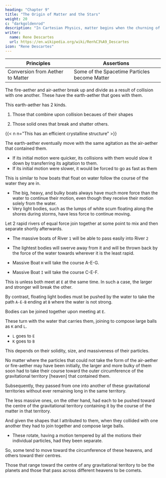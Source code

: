```yaml
---
heading: "Chapter 9"
title: "The Origin of Matter and the Stars"
weight: 20
c: "darkgoldenrod"
description: "In Cartesian Physics, matter begins when the churning of spacetime particles caused some to acquire a low frequency"
writer:
  name: Rene Descartes
  url: https://en.wikipedia.org/wiki/Ren%C3%A9_Descartes
icon: "Rene Descartes"
---
```




Principles | Assertions
--- | ---
Conversion from Aether to Matter | Some of the Spacetime Particles become Matter



The fire-aether and air-aether break up and divide as a result of collision with one another. These have the earth-aether that goes with them. 

This earth-aether has 2 kinds. 

1. Those that combine upon collision becaues of their shapes

<!--  whose shapes were so extended and were sufficiently able to prevent this to such
a degree that, when they collided with one another, it was easier for
several of them to join together, and in this way to become larger rather
than breaking up and becoming smaller;  -->

2. Those solid ones that break and shatter others. 

{{< n n="This has an efficient crystalline structure" >}}

<!-- and those which, having been the
largest and most massive of all from the very start, were well able to break
and shatter the others by striking them, but which were not in turn
broken or shattered themselves.66
 -->

The earth-aether eventually move with the same agitation as the air-aether that contained them. 

- If its initial motion were quicker, its collisions with them would slow it down by transferring its agitation to them. 
- If its initial motion were slower, it would be forced to go as fast as them

 <!-- collisions with them would slow it down by transferring its agitation to them.  -->
<!--  since they would not have been able to avoid pushing it when
it was in their path and they collided with it, in a short time they would
have to transfer part of their agitation to it.  -->


This is similar to how boats that float on water follow the course of the water they are in.

- The big, heavy, and bulky boats always have much more force than the water to continue their motion, even though they receive their motion solely from the water. 
- Very light bodies, such as the lumps of white scum floating along the shores during storms, have less force to continue moving.

Let 2 rapid rivers of equal force join together at some point to mix and then separate shortly afterwards.
- The massive boats of River `1` will be able to pass easily into River `2` 
- The lightest bodies will swerve away from it and will be thrown back by the force of the water towards wherever it is the least rapid.

- Massive Boat `H` will take the course A-E-G. 
- Massive Boat `I` will take the course C-E-F. 

This is unless both meet at `E` at the same time. In such a case, the larger and stronger will break the other.

By contrast, floating light bodies must be pushed by the water to take the path `A-E-B` ending at `B` where the water is not strong.

<!-- since there [at ] it takes a course along a line which is not as close to a straight one. -->

Bodies can be joined together upon meeting at `E`. 

These turn with the water that carries them, joining to compose large balls as `K` and `L`.
- `L` goes to `E`
- `K` goes to `B`

This depends on their solidity, size, and massiveness of their particles.

No matter where the particles that could not take the form of the air-aether or fire-aether may have been initially, the larger and more bulky of them soon had to take their course toward the outer circumference of the gravitational territory [heaven] that contained them.

Subsequently, they passed from one into another of these gravitational territories without ever remaining long in the same territory. 

The less massive ones, on the other hand, had each to be pushed toward the centre of the gravitational territory containing it by the course of the matter in that territory.

And given the shapes that I attributed to them, when they collided with one another they had to join together and compose large balls.
- These rotate, having a motion tempered by all the motions their individual particles, had they been separate.

So, some tend to move toward the circumference of these heavens, and others toward their centres.

Those that range toward the centre of any gravitational territory to be the planets and those that pass
across different heavens to be comets.




<!-- ## The Earth Aether -->

<!-- The parts of the aethers are very diverse. Most of them take the form of the fire-aether or the air-aether through breaking and dividing by collision with one another. -->

<!-- The aether that became the earth-aether had 2 kinds:

1. Those which had shapes so large and impeding that they joined with the particles that they collided with.

This allowed them to become larger instead of breaking up. 

2. Those which began as the most massive that they could shatter the others but not be shattered themselves.

Whether these two were initially agitated or not, they afterwards had to move with the same agitation as the air-aether that contained them.

- If they were moving faster than the air-aether, then they would necessarily push it upon colliding with it. 

In a short time, they had to transfer to the air-aether their agitation. 

- If they were not moving, they were surrounded everywhere by the air-aether. 

They necessarily had to follow the air-aether, just as boats follow the water they are in.


## Quantum Tunneling and Star Formation

Massive and solid bodies that float on water always have much more force than the water. 

This allows them to continue their motion, even though they get their motion from the water alone. An example are the largest and most heavily-laden boats. 

By contrast, the very light floating bodies, like those lumps of white scum floating along the shores during storms, have less force to continue moving.

Imagine 2 rivers that join at some point and then separate again before their waters have a chance to mix.
- Rapid, heavy boats from River `A` will will be easily able to pass into River `B`.
- Slow, light boats from River `A` will turn away from River `B` and will be thrown back by the force of the water toward the places where it is the least rapid. -->

<!-- img src="/graphics/physics/tunnel.jpg" alt="Quantum Tunneling" cap="We apply Descartes' quantum tunnel on the less massive earth-aether (hydrogen and helium) that has recently converted from the fire-aether (electromagnetism)" -->


<!-- For example, River 1 is `ABF` and River 2 is `CDG`. They come from 2 different directions and meet at `E` and then turn away from there. 

`AB` goes towards `F`. `CD` goes towards `G`.
- Boat `H` in River 1 starts from `A` towards `B` passses through `E` towards G. 
- Reciprocally, Boat `I` in River 2 starts from `C` and goes towards `F`.

If both both meet at the passage `E` at the same time, the larger and stronger boat will break the smaller and weaker. 

By contrast, lighter bodies such as leaves and feathers that float at `A` are pushed by the course of the water, not toward `E` and toward `G`, but toward `B`, where the water is less strong and rapid than at `E`. 

This is because at `B` it takes a curved path and not a straight line.  

**These light bodies, but also others heavier and more massive can join upon meeting and that, turning then with the water that bears them, several together can compose large balls such as you see at** `K` and `L`.

The more solid and larger ones with massive particles are `L`. These go toward `E`. 

The less solid and smaller ones are `K`. These go toward `B`.

 -->